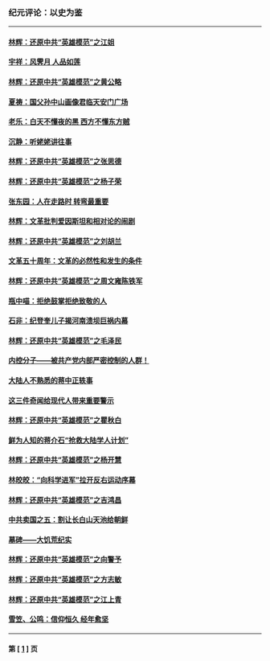 ### 纪元评论：以史为鉴
---
#### [林辉：还原中共“英雄模范”之江姐](../../pages/nsc1028/n7578757.md) 
#### [宇祥：风霁月 人品如莲](../../pages/nsc1028/n7577374.md) 
#### [林辉：还原中共“英雄模范”之黄公略](../../pages/nsc1028/n7567336.md) 
#### [夏祷：国父孙中山画像君临天安门广场](../../pages/nsc1028/n7530952.md) 
#### [老乐：白天不懂夜的黑 西方不懂东方贼](../../pages/nsc1028/n7560071.md) 
#### [沉静：听姥姥讲往事](../../pages/nsc1028/n7559516.md) 
#### [林辉：还原中共“英雄模范”之张思德](../../pages/nsc1028/n7553881.md) 
#### [林辉：还原中共“英雄模范”之杨子荣](../../pages/nsc1028/n7546513.md) 
#### [张东园：人在走路时 转弯最重要](../../pages/nsc1028/n7544768.md) 
#### [林辉：文革批判爱因斯坦和相对论的闹剧](../../pages/nsc1028/n7542557.md) 
#### [林辉：还原中共“英雄模范”之刘胡兰](../../pages/nsc1028/n7537857.md) 
#### [文革五十周年：文革的必然性和发生的条件](../../pages/nsc1028/n7537433.md) 
#### [林辉：还原中共“英雄模范”之周文雍陈铁军](../../pages/nsc1028/n7522266.md) 
#### [瓶中喵：拒绝鼓掌拒绝致敬的人](../../pages/nsc1028/n7518911.md) 
#### [石非：纪登奎儿子揭河南溃坝巨祸内幕](../../pages/nsc1028/n7509842.md) 
#### [林辉：还原中共“英雄模范”之毛泽民](../../pages/nsc1028/n7500351.md) 
#### [内控分子——被共产党内部严密控制的人群！](../../pages/nsc1028/n7481309.md) 
#### [大陆人不熟悉的蒋中正轶事](../../pages/nsc1028/n7480979.md) 
#### [这三件奇闻给现代人带来重要警示](../../pages/nsc1028/n7474543.md) 
#### [林辉：还原中共“英雄模范”之瞿秋白](../../pages/nsc1028/n7475143.md) 
#### [鲜为人知的蒋介石“抢救大陆学人计划”](../../pages/nsc1028/n7471131.md) 
#### [林辉：还原中共“英雄模范”之杨开慧](../../pages/nsc1028/n7462902.md) 
#### [林皎皎：“向科学进军”拉开反右运动序幕](../../pages/nsc1028/n7458773.md) 
#### [林辉：还原中共“英雄模范”之吉鸿昌](../../pages/nsc1028/n7446851.md) 
#### [中共卖国之五：割让长白山天池给朝鲜](../../pages/nsc1028/n7435119.md) 
#### [墓碑——大饥荒纪实](../../pages/nsc1028/n4668904.md) 
#### [林辉：还原中共“英雄模范”之向警予](../../pages/nsc1028/n4668900.md) 
#### [林辉：还原中共“英雄模范”之方志敏](../../pages/nsc1028/n4667745.md) 
#### [林辉：还原中共“英雄模范”之江上青](../../pages/nsc1028/n4665699.md) 
#### [雪笠、公鸣：信仰恒久 经年愈坚](../../pages/nsc1028/n4665450.md) 

---
#### 第 [ [1](./1.md) ] 页
